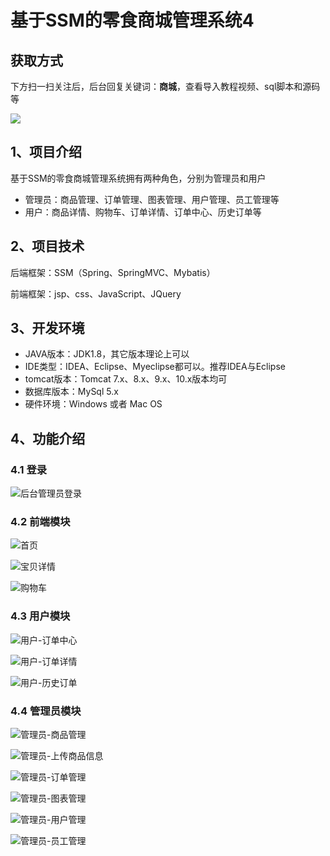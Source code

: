 # 基于SSM的零食商城管理系统4

## 获取方式

下方扫一扫关注后，后台回复关键词：**商城**，查看导入教程视频、sql脚本和源码等

 ![](https://www.codeshop.fun/Typora-Images/202205281253739.png)

## 1、项目介绍

基于SSM的零食商城管理系统拥有两种角色，分别为管理员和用户

- 管理员：商品管理、订单管理、图表管理、用户管理、员工管理等
- 用户：商品详情、购物车、订单详情、订单中心、历史订单等


## 2、项目技术

后端框架：SSM（Spring、SpringMVC、Mybatis）

前端框架：jsp、css、JavaScript、JQuery

## 3、开发环境

- JAVA版本：JDK1.8，其它版本理论上可以
- IDE类型：IDEA、Eclipse、Myeclipse都可以。推荐IDEA与Eclipse
- tomcat版本：Tomcat 7.x、8.x、9.x、10.x版本均可
- 数据库版本：MySql 5.x
- 硬件环境：Windows 或者 Mac OS


## 4、功能介绍

### 4.1 登录

![后台管理员登录](https://www.codeshop.fun/Typora-Images/202206190921625.jpg)

### 4.2 前端模块

![首页](https://www.codeshop.fun/Typora-Images/202206190921915.jpg)

![宝贝详情](https://www.codeshop.fun/Typora-Images/202206190921304.jpg)

![购物车](https://www.codeshop.fun/Typora-Images/202206190921068.jpg)

### 4.3 用户模块

![用户-订单中心](https://www.codeshop.fun/Typora-Images/202206190921082.jpg)

![用户-订单详情](C:\Users\wangbuer\Desktop\临时\视频+截图\用户-订单中心.jpg)

![用户-历史订单](https://www.codeshop.fun/Typora-Images/202206190922234.jpg)

### 4.4 管理员模块

![管理员-商品管理](https://www.codeshop.fun/Typora-Images/202206190922767.jpg)

![管理员-上传商品信息](https://www.codeshop.fun/Typora-Images/202206190922719.jpg)

![管理员-订单管理](https://www.codeshop.fun/Typora-Images/202206190922820.jpg)

![管理员-图表管理](https://www.codeshop.fun/Typora-Images/202206190922083.jpg)

![管理员-用户管理](https://www.codeshop.fun/Typora-Images/202206190922530.jpg)

![管理员-员工管理](https://www.codeshop.fun/Typora-Images/202206190922400.jpg)

